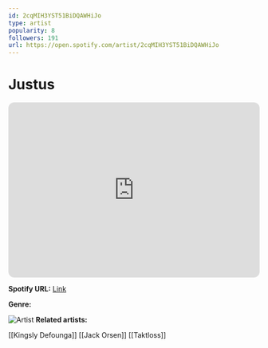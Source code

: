```yaml
---
id: 2cqMIH3YST51BiDQAWHiJo
type: artist
popularity: 8
followers: 191
url: https://open.spotify.com/artist/2cqMIH3YST51BiDQAWHiJo
---
```

# Justus

<iframe style="border-radius:12px" src="https://open.spotify.com/embed/artist/2cqMIH3YST51BiDQAWHiJo" width="100%" height="352" frameBorder="0" allowfullscreen="" allow="autoplay; clipboard-write; encrypted-media; fullscreen; picture-in-picture" loading="lazy"></iframe>

**Spotify URL:** [Link](https://open.spotify.com/artist/2cqMIH3YST51BiDQAWHiJo)

**Genre:** 

![Artist](https://i.scdn.co/image/ab6761610000e5eb0380dbfb2927662db044b7f5)
**Related artists:**

[[Kingsly Defounga]]
[[Jack Orsen]]
[[Taktloss]]
